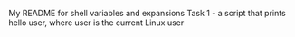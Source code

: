 My README for shell variables and expansions
Task 1 - a script that prints hello user, where user is the current Linux user
